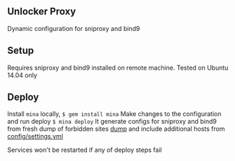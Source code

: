 ## Unlocker Proxy

Dynamic configuration for sniproxy and bind9

## Setup

Requires sniproxy and bind9 installed on remote machine. Tested on Ubuntu 14.04 only

## Deploy
Install `mina` locally, `$ gem install mina`
Make changes to the configuration and run deploy
`$ mina deploy`
It generate configs for sniproxy and bind9 from fresh dump of forbidden sites [dump](https://github.com/zapret-info/z-i/) and include additional hosts from [config/settings.yml](config/settings.yml)

Services won't be restarted if any of deploy steps fail